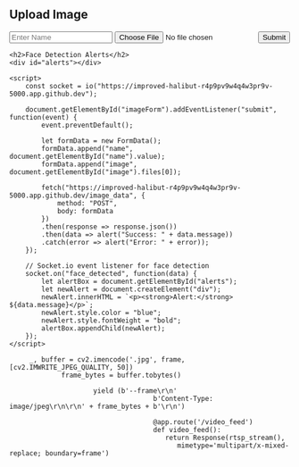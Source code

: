 <!DOCTYPE html>
<html lang="en">
<head>
    <meta charset="UTF-8">
    <meta name="viewport" content="width=device-width, initial-scale=1.0">
    <title>Upload Image & Face Alerts</title>
    <script src="https://cdn.socket.io/4.0.1/socket.io.min.js"></script>
</head>
<body>
    <h2>Upload Image</h2>
    <form id="imageForm">
        <input type="text" name="name" id="name" placeholder="Enter Name" required>
        <input type="file" name="image" id="image" accept="image/*" required>
        <button type="submit">Submit</button>
    </form>

    <h2>Face Detection Alerts</h2>
    <div id="alerts"></div>

    <script>
        const socket = io("https://improved-halibut-r4p9pv9w4q4w3pr9v-5000.app.github.dev");

        document.getElementById("imageForm").addEventListener("submit", function(event) {
            event.preventDefault();

            let formData = new FormData(); 
            formData.append("name", document.getElementById("name").value);
            formData.append("image", document.getElementById("image").files[0]);

            fetch("https://improved-halibut-r4p9pv9w4q4w3pr9v-5000.app.github.dev/image_data", {
                method: "POST",
                body: formData
            })
            .then(response => response.json())
            .then(data => alert("Success: " + data.message))
            .catch(error => alert("Error: " + error));
        });

        // Socket.io event listener for face detection
        socket.on("face_detected", function(data) {
            let alertBox = document.getElementById("alerts");
            let newAlert = document.createElement("div");
            newAlert.innerHTML = `<p><strong>Alert:</strong> ${data.message}</p>`;
            newAlert.style.color = "blue";
            newAlert.style.fontWeight = "bold";
            alertBox.appendChild(newAlert);
        });
    </script>
</body>
</html>


























 
         _, buffer = cv2.imencode('.jpg', frame, [cv2.IMWRITE_JPEG_QUALITY, 50])  
                 frame_bytes = buffer.tobytes()

                         yield (b'--frame\r\n'
                                        b'Content-Type: image/jpeg\r\n\r\n' + frame_bytes + b'\r\n')

                                        @app.route('/video_feed')
                                        def video_feed():
                                           return Response(rtsp_stream(),
                                              mimetype='multipart/x-mixed-replace; boundary=frame')
                                              